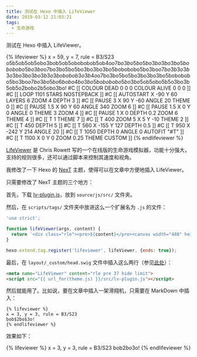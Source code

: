 ```yaml
---
title: 测试在 Hexo 中插入 LifeViewer
date: 2019-03-12 21:03:21
tags:
  - 生命游戏
---
```


测试在 Hexo 中插入 LifeViewer。

{% lifeviewer %}
x = 59, y = 7, rule = B3/S23
o5b5ob5ob5obo3bob5ob5obobobob5ob4o$o7bo3bo5bo5bo3bo3bo3bo5bobobobo5bo
3bo$o7bo3bo5bo5bo3bo3bo3bo5bobobobo5bo3bo$o7bo3b3o3b3o3bo3bo3bo3b3o3bo
bobob3o3b4o$o7bo3bo5bo5bo3bo3bo3bo5bobobobo5bo3bo$o7bo3bo5bo6bobo4bo3b
o5bobobobo5bo3bo$5ob5obo5b5o3bo3b5ob5o2bobo2b5obo3bo!
#C [[ COLOUR DEAD 0 0 0 COLOUR ALIVE 0 0 0 ]]
#C [[ LOOP 1101 STARS NOSTEPBACK ]]
#C [[ AUTOSTART X -90 Y 60 LAYERS 6 ZOOM 4 DEPTH 3 ]]
#C [[ PAUSE 3 X 90 Y -60 ANGLE 20 THEME 0 ]]
#C [[ PAUSE 1.5 X 90 Y 60 ANGLE 340 ZOOM 6 ]]
#C [[ PAUSE 1.5 X 0 Y 0 ANGLE 0 THEME 3 ZOOM 4 ]]
#C [[ PAUSE 1 X 0 DEPTH 0.2 ZOOM 6 THEME 4 ]]
#C [[ T 1 THEME 7 ]]
#C [[ T 400 ZOOM 5 X 5 Y -10 THEME 2 ]]
#C [[ T 450 DEPTH 5 ]]
#C [[ T 560 X -155 Y 127 DEPTH 0.5 ]]
#C [[ T 950 X -242 Y 214 ANGLE 20 ]]
#C [[ T 1050 DEPTH 0 ANGLE 0 AUTOFIT "#T" ]]
#C [[ T 1100 X 0 Y 0 ZOOM 0.25 THEME CUSTOM ]]
{% endlifeviewer %}

<!-- more -->

[LifeViewer](http://www.conwaylife.com/wiki/LifeViewer) 是 Chris Rowett 写的一个在线版的生命游戏模拟器，功能十分强大，支持的规则很多，还可以通过脚本来控制其速度和视角。

我修改了一下 Hexo 的 [NexT](https://github.com/theme-next/hexo-theme-next) 主题，使得可以在文章中方便地插入 LifeViewer。

只需要修改了 NexT 主题的三个地方：

首先，下载 [lv-plugin.js](http://www.conwaylife.com/forums/styles/prosilver/template/lv-plugin.js)，放到 `source/js/src/` 文件夹。

然后，在 `scripts/tags/` 文件夹中放进这么一个扩展名为 `.js` 的文件：

```javascript
'use strict';

function lifeViewer(args, content) {
  return `<div class="rle"><pre>${content}</pre><canvas width="480" height="480"></canvas></div>`;
}

hexo.extend.tag.register('lifeviewer', lifeViewer, {ends: true});
```

最后，在 `layout/_custom/head.swig` 文件中插入这么两行（参见[此处](http://www.conwaylife.com/forums/viewtopic.php?f=3&t=1622#p17014)）：

```html
<meta name="LifeViewer" content="rle pre 37 hide limit">
<script src="{{ url_for(theme.js) }}/src/lv-plugin.js"></script>
```

然后就能用了。比如说，要在文章中插入一架滑翔机，只需要在 MarkDown 中插入：

```
{% lifeviewer %}
x = 3, y = 3, rule = B3/S23
bob$2bo$3o!
{% endlifeviewer %}
```

效果如下：

{% lifeviewer %}
x = 3, y = 3, rule = B3/S23
bob$2bo$3o!
{% endlifeviewer %}
